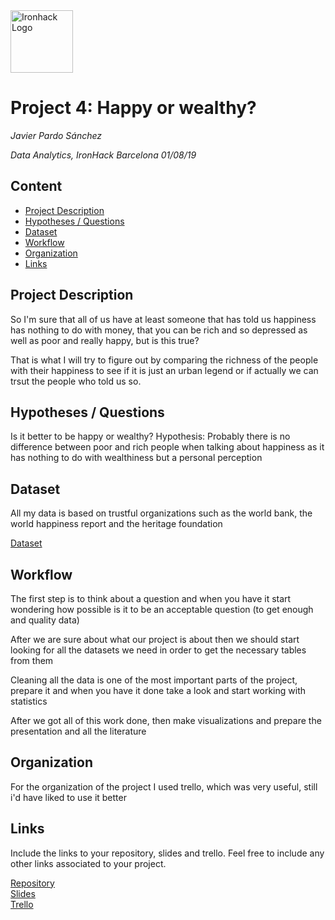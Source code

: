 <img src="https://bit.ly/2VnXWr2" alt="Ironhack Logo" width="100"/>

# Project 4: Happy or wealthy?
*Javier Pardo Sánchez*

*Data Analytics, IronHack Barcelona  01/08/19*

## Content
- [Project Description](#project-description)
- [Hypotheses / Questions](#hypotheses-/-questions)
- [Dataset](#dataset)
- [Workflow](#workflow)
- [Organization](#organization)
- [Links](#links)

<a name="project-description"></a>

## Project Description
So I'm sure that all of us have at least someone that has told us happiness has nothing to do with money, that you can be rich and so depressed as well as poor and really happy, but is this true?

That is what I will try to figure out by comparing the richness of the people with their happiness to see if it is just an urban legend or if actually we can trsut the people who told us so.

<a name="hypotheses-/-questions"></a>

## Hypotheses / Questions
Is it better to be happy or wealthy? 
Hypothesis: Probably there is no difference between poor and rich people when talking about happiness as it has nothing to do with wealthiness but a personal perception

<a name="dataset"></a>

## Dataset
All my data is based on trustful organizations such as the world bank, the world happiness report and the heritage foundation

[Dataset](https://data.worldbank.org/indicator/NY.GDP.PCAP.PP.CD) 

<a name="workflow"></a>

## Workflow
The first step is to think about a question and when you have it start wondering how possible is it to be an acceptable question (to get enough and quality data)

After we are sure about what our project is about then we should start looking for all the datasets we need in order to get the necessary tables from them

Cleaning all the data is one of the most important parts of the project, prepare it and when you have it done take a look and start working with statistics

After we got all of this work done, then make visualizations and prepare the presentation and all the literature

<a name="organization"></a>

## Organization
For the organization of the project I used trello, which was very useful, still i'd have liked to use it better 
<a name="links"></a>

## Links
Include the links to your repository, slides and trello. Feel free to include any other links associated to your project. 

[Repository](https://github.com/ta-data-bcn/Project-Week-5-Your-Own-Project/)  
[Slides](https://docs.google.com/presentation/d/1656ciHpK2HEVaPjZz2oiAD8recK2C0RdGqjZSavkQr0/edit?usp=sharing)  
[Trello](https://trello.com/invite/b/lAZ8GE2J/da936c0eef0783107f65492163d6cba5/project-4-happy-or-wealthy)  
